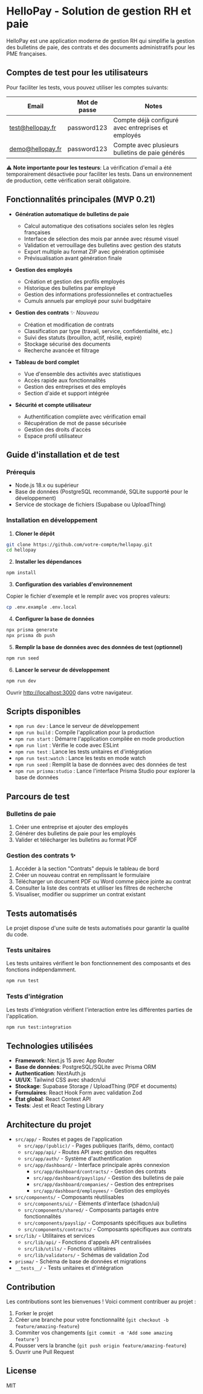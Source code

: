 # HelloPay - Solution de gestion RH et paie

HelloPay est une application moderne de gestion RH qui simplifie la gestion des bulletins de paie, des contrats et des documents administratifs pour les PME françaises.

## Comptes de test pour les utilisateurs

Pour faciliter les tests, vous pouvez utiliser les comptes suivants:

| Email | Mot de passe | Notes |
|-------|-------------|-------|
| test@hellopay.fr | password123 | Compte déjà configuré avec entreprises et employés |
| demo@hellopay.fr | password123 | Compte avec plusieurs bulletins de paie générés |

⚠️ **Note importante pour les testeurs**: La vérification d'email a été temporairement désactivée pour faciliter les tests. Dans un environnement de production, cette vérification serait obligatoire.

## Fonctionnalités principales (MVP 0.21)

- **Génération automatique de bulletins de paie**
  - Calcul automatique des cotisations sociales selon les règles françaises
  - Interface de sélection des mois par année avec résumé visuel
  - Validation et verrouillage des bulletins avec gestion des statuts
  - Export multiple au format ZIP avec génération optimisée
  - Prévisualisation avant génération finale

- **Gestion des employés**
  - Création et gestion des profils employés
  - Historique des bulletins par employé
  - Gestion des informations professionnelles et contractuelles
  - Cumuls annuels par employé pour suivi budgétaire

- **Gestion des contrats** ✨ *Nouveau*
  - Création et modification de contrats
  - Classification par type (travail, service, confidentialité, etc.)
  - Suivi des statuts (brouillon, actif, résilié, expiré)
  - Stockage sécurisé des documents
  - Recherche avancée et filtrage

- **Tableau de bord complet**
  - Vue d'ensemble des activités avec statistiques
  - Accès rapide aux fonctionnalités
  - Gestion des entreprises et des employés
  - Section d'aide et support intégrée

- **Sécurité et compte utilisateur**
  - Authentification complète avec vérification email
  - Récupération de mot de passe sécurisée
  - Gestion des droits d'accès
  - Espace profil utilisateur

## Guide d'installation et de test

### Prérequis

- Node.js 18.x ou supérieur
- Base de données (PostgreSQL recommandé, SQLite supporté pour le développement)
- Service de stockage de fichiers (Supabase ou UploadThing)

### Installation en développement

1. **Cloner le dépôt**

```bash
git clone https://github.com/votre-compte/hellopay.git
cd hellopay
```

2. **Installer les dépendances**

```bash
npm install
```

3. **Configuration des variables d'environnement**

Copier le fichier d'exemple et le remplir avec vos propres valeurs:

```bash
cp .env.example .env.local
```

4. **Configurer la base de données**

```bash
npx prisma generate
npx prisma db push
```

5. **Remplir la base de données avec des données de test (optionnel)**

```bash
npm run seed
```

6. **Lancer le serveur de développement**

```bash
npm run dev
```

Ouvrir [http://localhost:3000](http://localhost:3000) dans votre navigateur.

## Scripts disponibles

- `npm run dev` : Lance le serveur de développement
- `npm run build` : Compile l'application pour la production
- `npm run start` : Démarre l'application compilée en mode production
- `npm run lint` : Vérifie le code avec ESLint
- `npm run test` : Lance les tests unitaires et d'intégration
- `npm run test:watch` : Lance les tests en mode watch
- `npm run seed` : Remplit la base de données avec des données de test
- `npm run prisma:studio` : Lance l'interface Prisma Studio pour explorer la base de données

## Parcours de test

### Bulletins de paie

1. Créer une entreprise et ajouter des employés
2. Générer des bulletins de paie pour les employés
3. Valider et télécharger les bulletins au format PDF

### Gestion des contrats ✨

1. Accéder à la section "Contrats" depuis le tableau de bord
2. Créer un nouveau contrat en remplissant le formulaire
3. Télécharger un document PDF ou Word comme pièce jointe au contrat
4. Consulter la liste des contrats et utiliser les filtres de recherche
5. Visualiser, modifier ou supprimer un contrat existant

## Tests automatisés

Le projet dispose d'une suite de tests automatisés pour garantir la qualité du code.

### Tests unitaires

Les tests unitaires vérifient le bon fonctionnement des composants et des fonctions indépendamment.

```bash
npm run test
```

### Tests d'intégration

Les tests d'intégration vérifient l'interaction entre les différentes parties de l'application.

```bash
npm run test:integration
```

## Technologies utilisées

- **Framework**: Next.js 15 avec App Router
- **Base de données**: PostgreSQL/SQLite avec Prisma ORM
- **Authentication**: NextAuth.js
- **UI/UX**: Tailwind CSS avec shadcn/ui
- **Stockage**: Supabase Storage / UploadThing (PDF et documents)
- **Formulaires**: React Hook Form avec validation Zod
- **État global**: React Context API
- **Tests**: Jest et React Testing Library

## Architecture du projet

- `src/app/` - Routes et pages de l'application
  - `src/app/(public)/` - Pages publiques (tarifs, démo, contact)
  - `src/app/api/` - Routes API avec gestion des requêtes
  - `src/app/auth/` - Système d'authentification
  - `src/app/dashboard/` - Interface principale après connexion
    - `src/app/dashboard/contracts/` - Gestion des contrats
    - `src/app/dashboard/payslips/` - Gestion des bulletins de paie
    - `src/app/dashboard/companies/` - Gestion des entreprises
    - `src/app/dashboard/employees/` - Gestion des employés
- `src/components/` - Composants réutilisables
  - `src/components/ui/` - Éléments d'interface (shadcn/ui)
  - `src/components/shared/` - Composants partagés entre fonctionnalités
  - `src/components/payslip/` - Composants spécifiques aux bulletins
  - `src/components/contracts/` - Composants spécifiques aux contrats
- `src/lib/` - Utilitaires et services
  - `src/lib/api/` - Fonctions d'appels API centralisées
  - `src/lib/utils/` - Fonctions utilitaires
  - `src/lib/validators/` - Schémas de validation Zod
- `prisma/` - Schéma de base de données et migrations
- `__tests__/` - Tests unitaires et d'intégration

## Contribution

Les contributions sont les bienvenues ! Voici comment contribuer au projet :

1. Forker le projet
2. Créer une branche pour votre fonctionnalité (`git checkout -b feature/amazing-feature`)
3. Commiter vos changements (`git commit -m 'Add some amazing feature'`)
4. Pousser vers la branche (`git push origin feature/amazing-feature`)
5. Ouvrir une Pull Request

## License

MIT
